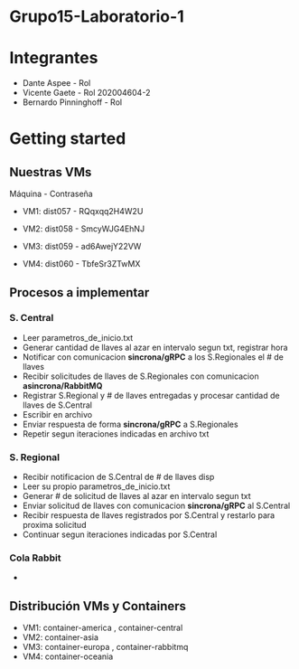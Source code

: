# Grupo15-Laboratorio-1

# Integrantes
* Dante Aspee - Rol 
* Vicente Gaete - Rol 202004604-2
* Bernardo Pinninghoff - Rol 

# Getting started

## Nuestras VMs

Máquina - Contraseña

- VM1: dist057 - RQqxqq2H4W2U

- VM2: dist058 - SmcyWJG4EhNJ

- VM3: dist059 - ad6AwejY22VW

- VM4: dist060 - TbfeSr3ZTwMX

## Procesos a implementar

### S. Central

* Leer parametros_de_inicio.txt
* Generar cantidad de llaves al azar en intervalo segun txt, registrar hora
* Notificar con comunicacion **sincrona/gRPC** a los S.Regionales el # de llaves
* Recibir solicitudes de llaves de S.Regionales con comunicacion **asincrona/RabbitMQ**
* Registrar S.Regional y # de llaves entregadas y procesar cantidad de llaves de S.Central
* Escribir en archivo 
* Enviar respuesta de forma **sincrona/gRPC** a S.Regionales
* Repetir segun iteraciones indicadas en archivo txt

### S. Regional

* Recibir notificacion de S.Central de # de llaves disp
* Leer su propio parametros_de_inicio.txt
* Generar # de solicitud de llaves al azar en intervalo segun txt
* Enviar solicitud de llaves con comunicacion **sincrona/gRPC** al S.Central
* Recibir respuesta de llaves registrados por S.Central y restarlo para proxima solicitud
* Continuar segun iteraciones indicadas por S.Central

### Cola Rabbit

* 

## Distribución VMs y Containers

* VM1: container-america , container-central
* VM2: container-asia
* VM3: container-europa , container-rabbitmq
* VM4: container-oceania